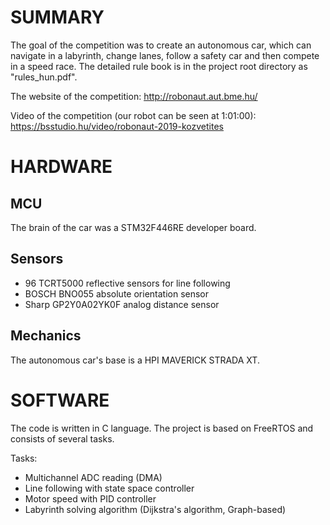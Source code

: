 # SUMMARY

The goal of the competition was to create an autonomous car, which can navigate in a labyrinth, change lanes, follow a safety car and then compete in a speed race. The detailed rule book is in the project root directory as "rules_hun.pdf".

The website of the competition: http://robonaut.aut.bme.hu/

Video of the competition (our robot can be seen at 1:01:00): https://bsstudio.hu/video/robonaut-2019-kozvetites


# HARDWARE
## MCU
The brain of the car was a STM32F446RE developer board.
## Sensors
* 96 TCRT5000 reflective sensors for line following
* BOSCH BNO055 absolute orientation sensor
* Sharp GP2Y0A02YK0F analog distance sensor
## Mechanics
The autonomous car's base is a HPI MAVERICK STRADA XT.

# SOFTWARE

The code is written in C language. The project is based on FreeRTOS and consists of several tasks.

Tasks:
* Multichannel ADC reading (DMA)
* Line following with state space controller
* Motor speed with PID controller
* Labyrinth solving algorithm (Dijkstra's algorithm, Graph-based)
 
